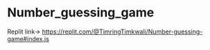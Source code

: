 # Number_guessing_game

Replit link-> https://replit.com/@TimringTimkwali/Number-guessing-game#index.js

